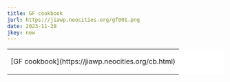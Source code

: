 ```yaml
---
title: GF cookbook
jurl: https://jiawp.neocities.org/gf001.png
date: 2023-11-28
jkey: new
---
```

<table border=0 cellpadding=3 bgcolor=ffffff>
<tr>
<td>
<p id=jiawhite>
[GF cookbook](https://jiawp.neocities.org/cb.html)
</p>
</td>
</tr>
</table>